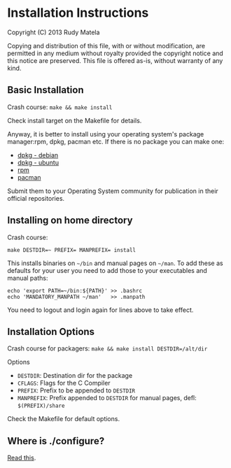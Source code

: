 Installation Instructions
=========================

Copyright (C) 2013  Rudy Matela

Copying and distribution of this file, with or without modification,
are permitted in any medium without royalty provided the copyright
notice and this notice are preserved.  This file is offered as-is,
without warranty of any kind.


Basic Installation
------------------

Crash course: `make && make install`

Check install target on the Makefile for details.

Anyway, it is better to install using your operating system's package
manager:rpm, dpkg, pacman etc. If there is no package you can make one:

* [dpkg - debian](http://wiki.debian.org/HowToPackageForDebian)
* [dpkg - ubuntu](https://wiki.ubuntu.com/PackagingGuide/Complete)
* [rpm](http://fedoraproject.org/wiki/How_to_create_an_RPM_package)
* [pacman](https://wiki.archlinux.org/index.php/Creating_packages)

Submit them to your Operating System community for publication in their
official repositories.


Installing on home directory
----------------------------

Crash course:

	make DESTDIR=~ PREFIX= MANPREFIX= install

This installs binaries on `~/bin` and manual pages on `~/man`.  To add these as
defaults for your user you need to add those to your executables and manual paths:

	echo 'export PATH=~/bin:${PATH}' >> .bashrc
	echo 'MANDATORY_MANPATH ~/man'   >> .manpath

You need to logout and login again for lines above to take effect.



Installation Options
--------------------

Crash course for packagers: `make && make install DESTDIR=/alt/dir`

Options
* `DESTDIR`: Destination dir for the package
* `CFLAGS`: Flags for the C Compiler
* `PREFIX`: Prefix to be appended to `DESTDIR`
* `MANPREFIX`: Prefix appended to `DESTDIR` for manual pages, defl: `$(PREFIX)/share`

Check the Makefile for default options.


Where is ./configure?
---------------------

[Read this](http://freecode.com/articles/stop-the-autoconf-insanity-why-we-need-a-new-build-system).

